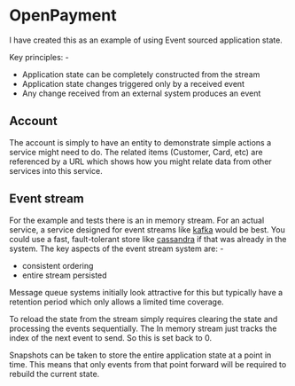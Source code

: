 # OpenPayment

I have created this as an example of using Event sourced application state. 

Key principles: -
- Application state can be completely constructed from the stream
- Application state changes triggered only by a received event
- Any change received from an external system produces an event

## Account

The account is simply to have an entity to demonstrate simple actions a service
might need to do. The related items (Customer, Card, etc) are referenced by a URL
which shows how you might relate data from other services into this service.

## Event stream

For the example and tests there is an in memory stream. For an actual service,
a service designed for event streams like [kafka](https://kafka.apache.org/) would be 
best. You could use a fast, fault-tolerant store like [cassandra](https://cassandra.apache.org/) 
if that was already in the system. The key aspects of the event stream system are: -

- consistent ordering
- entire stream persisted

Message queue systems initially look attractive for this but typically have a retention 
period which only allows a limited time coverage.

To reload the state from the stream simply requires clearing the state and processing
the events sequentially. The In memory stream just tracks the index of the next event
to send. So this is set back to 0.

Snapshots can be taken to store the entire application state at a point in time. This 
means that only events from that point forward will be required to rebuild the current 
state.
